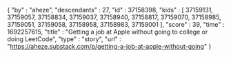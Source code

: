 {
  "by" : "aheze",
  "descendants" : 27,
  "id" : 37158398,
  "kids" : [ 37159131, 37159057, 37158834, 37159037, 37158940, 37158817, 37159070, 37158985, 37159051, 37159058, 37158958, 37158983, 37159001 ],
  "score" : 39,
  "time" : 1692257615,
  "title" : "Getting a job at Apple without going to college or doing LeetCode",
  "type" : "story",
  "url" : "https://aheze.substack.com/p/getting-a-job-at-apple-without-going"
}
